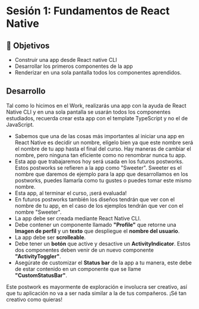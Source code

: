 # Sesión 1: Fundamentos de React Native

## :dart: Objetivos
- Construir una app desde React native CLI
- Desarrollar los primeros componentes de la app
- Renderizar en una sola pantalla todos los componentes aprendidos.

## Desarrollo

Tal como lo hicimos en el Work, realizarás una app con la ayuda de React Native CLI y en una sola pantalla se usarán todos los componentes estudiados, recuerda crear esta app con el template TypeScript y no el de JavaScript.

- Sabemos que una de las cosas más importantes al iniciar una app en React Native es decidir un nombre, elígelo bien ya que este nombre será el nombre de tu app hasta el final del curso. Hay maneras de cambiar el nombre, pero ninguna tan eficiente como no renombrar nunca tu app.
- Esta app que trabajaremos hoy será usada en los futuros postworks. Estos postworks se refieren a la app como "Sweeter". Sweeter es el nombre que daremos de ejemplo para la app que desarrollamos en los postworks, puedes llamarla como tu gustes o puedes tomar este mismo nombre.
- Esta app, al terminar el curso, ¡será evaluada!
- En futuros postworks también los diseños tendrán que ver con el nombre de tu app, en el caso de los ejemplos tendrán que ver con el nombre "Sweeter".
- La app debe ser creada mediante React Native CLI.
- Debe contener un componente llamado **"Profile"** que retorne una **Imagen de perfil** y un **texto** que despliegue el **nombre del usuario**.
- La app debe ser **scrolleable**.
- Debe tener un **botón** que active y desactive un **ActivityIndicator**. Estos dos componentes deben venir de un nuevo componente **"ActivityToggler"**.
- Asegúrate de customizar el **Status bar** de la app a tu manera, este debe de estar contenido en un componente que se llame **"CustomStatusBar"**.

Este postwork es mayormente de exploración e involucra ser creativo, así que tu aplicación no va a ser nada similar a la de tus compañeros. ¡Sé tan creativo como quieras!
